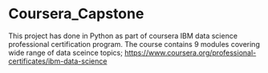 # Coursera_Capstone


This project has done in Python as part of coursera IBM data science professional certification program. The course contains 9 modules covering wide range of data sceince topics; https://www.coursera.org/professional-certificates/ibm-data-science